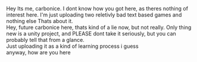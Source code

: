 Hey
Its me, carbonice.
I dont know how you got here, as theres nothing of interest here.
I'm just uploading two reletivly bad text based games and nothing else
Thats about it.\
Hey, future carbonice here, thats kind of a lie now, but not really.
Only thing new is a unity project, and PLEASE dont take it seriously, but you can probably tell that from a glance. \
Just uploading it as a kind of learning process i guess\
anyway, how are you here
